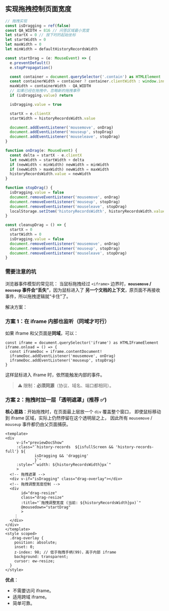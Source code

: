 ## 实现拖拽控制页面宽度

```ts
// 拖拽实现
const isDragging = ref(false)
const QA_WIDTH = 816 // 问答区域最小宽度
let startX = 0 // 按下时的起始坐标
let startWidth = 0
let maxWidth = 0
let minWidth = defaultHistoryRecordsWidth

const startDrag = (e: MouseEvent) => {
  e.preventDefault()
  e.stopPropagation()

  const container = document.querySelector('.contain') as HTMLElement
  const containerWidth = container ? container.clientWidth : window.innerWidth
  maxWidth = containerWidth - QA_WIDTH
  // 如果已经在拖拽中，忽略新的拖拽事件
  if (isDragging.value) return

  isDragging.value = true

  startX = e.clientX
  startWidth = historyRecordsWidth.value

  document.addEventListener('mousemove', onDrag)
  document.addEventListener('mouseup', stopDrag)
  document.addEventListener('mouseleave', stopDrag)
}

function onDrag(e: MouseEvent) {
  const delta = startX - e.clientX
  let newWidth = startWidth + delta
  if (newWidth < minWidth) newWidth = minWidth
  if (newWidth > maxWidth) newWidth = maxWidth
  historyRecordsWidth.value = newWidth
}

function stopDrag() {
  isDragging.value = false
  document.removeEventListener('mousemove', onDrag)
  document.removeEventListener('mouseup', stopDrag)
  document.removeEventListener('mouseleave', stopDrag)
  localStorage.setItem('historyRecordsWidth', historyRecordsWidth.value.toString())
}

const cleanupDrag = () => {
  startX = 0
  startWidth = 0
  isDragging.value = false
  document.removeEventListener('mousemove', onDrag)
  document.removeEventListener('mouseup', stopDrag)
  document.removeEventListener('mouseleave', stopDrag)
}
```

### 需要注意的坑

浏览器事件模型的常见坑：
 当鼠标拖拽经过 `<iframe>` 边界时，**`mousemove` / `mouseup` 事件会“丢失”**，因为鼠标进入了 **另一个文档的上下文**，原页面不再接收事件，所以拖拽逻辑就“卡住”了。

解决方案：

### 方案 1：在 iframe 内部也监听（同域才可行）

如果 iframe 和父页面是**同域**，可以：

```
const iframe = document.querySelector('iframe') as HTMLIFrameElement
iframe.onload = () => {
  const iframeDoc = iframe.contentDocument!
  iframeDoc.addEventListener('mousemove', onDrag)
  iframeDoc.addEventListener('mouseup', stopDrag)
}
```

这样鼠标进入 iframe 时，依然能触发内部的事件。

> ⚠️ 限制：**必须同源**（协议、域名、端口都相同）。

### 方案 2：拖拽时加一层「透明遮罩」(推荐 ✅)

**核心思路**：开始拖拽时，在页面最上层放一个 `div` 覆盖整个窗口，
 即使鼠标移动到 iframe 区域，实际上仍然停留在这个透明层之上，
 因此所有 `mousemove` / `mouseup` 事件都仍由父页面捕获。

```vue
<template>
<div
     v-if="previewDocShow"
     :class="`history-records  ${isfullScreen && 'history-records-full'} ${
             isDragging && 'dragging'
             }`"
     :style="`width: ${historyRecordsWidth}px`"
     >
  <!-- 拖拽遮罩 -->
  <div v-if="isDragging" class="drag-overlay"></div>
  <!-- 拖拽调整宽度控制 -->
  <div
       id="drag-resize"
       class="drag-resize"
       :title="`拖拽调整宽度 (当前: ${historyRecordsWidth}px)`"
       @mousedown="startDrag"
       >
    ⋮
  </div>
</div>
</template>
<style scoped>
  .drag-overlay {
    position: absolute;
    inset: 0;
    z-index: 98; // 低于拖拽手柄(99)，高于内部 iframe
    background: transparent;
    cursor: ew-resize;
  }
</style>
```

**优点**：

- 不需要访问 iframe。
- 适用跨域 iframe。
- 简单可靠。